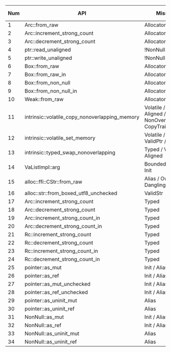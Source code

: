 |Num| API | Missing SP | PR num |PR |PR Status |
|---|-----|--------------|--------|--------|--------|
|1| Arc::from_raw | AllocatorConsistency | 1 | [PR_134496](https://github.com/rust-lang/rust/pull/134496) | Merged |
|2| Arc::increment_strong_count | AllocatorConsistency | 1 | [ PR_134496](https://github.com/rust-lang/rust/pull/134496) | Merged |
|3| Arc::decrement_strong_count | AllocatorConsistency | 1 | [PR_134496](https://github.com/rust-lang/rust/pull/134496) | Merged |
|4| ptr::read_unaligned | !NonNull | 2 | [PR_134953](https://github.com/rust-lang/rust/pull/134953) | Merged |
|5| ptr::write_unaligned | !NonNull | 2 | [PR_134953](https://github.com/rust-lang/rust/pull/134953) | Merged |
|6| Box::from_raw | AllocatorConsistency | 3 | [PR_135009](https://github.com/rust-lang/rust/pull/135009) | Merged |
|7| Box::from_raw_in | AllocatorConsistency | 3 | [PR_135009](https://github.com/rust-lang/rust/pull/135009) | Merged |
|8| Box::from_non_null | AllocatorConsistency | 4 | [PR_135805](https://github.com/rust-lang/rust/pull/135805) | Merged |
|9| Box::from_non_null_in | AllocatorConsistency | 4 | [PR_135805](https://github.com/rust-lang/rust/pull/135805) | Merged |
|10| Weak::from_raw | AllocatorConsistency | 4 | [PR_135805](https://github.com/rust-lang/rust/pull/135805) | Merged |
|11| intrinsic::volatile_copy_nonoverlapping_memory | Volatile / ValidPtr / Aligned / NonOverlap / Alias / CopyTrait | 5 | [PR_138309](https://github.com/rust-lang/rust/pull/138309) | Merged |
|12| intrinsic::volatile_set_memory | Volatile / Typed / ValidPtr / Aligned | 5 | [PR_138309](https://github.com/rust-lang/rust/pull/138309) | Merged |
|13| intrinsic::typed_swap_nonoverlapping | Typed / ValidPtr / Aligned | 5 |[PR_138309](https://github.com/rust-lang/rust/pull/138309) | Merged |
|14| VaListImpl::arg | Bounded / Typed / Init | 6 | [PR_136969](https://github.com/rust-lang/rust/pull/136969) | Pending |
|15| alloc::ffi::CStr::from_raw | Alias / Owning / Dangling | 7 | [PR_137714](https://github.com/rust-lang/rust/pull/137714) | Confirmed |
|16| alloc::str::from_boxed_utf8_unchecked | ValidStr | 7 | [PR_137714](https://github.com/rust-lang/rust/pull/137714) | Confirmed |
|17| Arc::increment_strong_count | Typed | 8 | [ PR_138303](https://github.com/rust-lang/rust/pull/138303) | Merged |
|18| Arc::decrement_strong_count | Typed | 8 | [ PR_138303](https://github.com/rust-lang/rust/pull/138303) | Merged |
|19| Arc::increment_strong_count_in | Typed | 8 | [ PR_138303](https://github.com/rust-lang/rust/pull/138303) | Merged |
|20| Arc::decrement_strong_count_in | Typed | 8 | [ PR_138303](https://github.com/rust-lang/rust/pull/138303) | Merged |
|21| Rc::increment_strong_count | Typed | 8 | [ PR_138303](https://github.com/rust-lang/rust/pull/138303) | Merged |
|22| Rc::decrement_strong_count | Typed | 8 | [ PR_138303](https://github.com/rust-lang/rust/pull/138303) | Merged |
|23| Rc::increment_strong_count_in | Typed | 8 | [ PR_138303](https://github.com/rust-lang/rust/pull/138303) | Merged |
|24| Rc::decrement_strong_count_in | Typed | 8 | [ PR_138303](https://github.com/rust-lang/rust/pull/138303) | Merged |
|25| pointer::as_mut | Init / Alias | 9 | [ PR_138919](https://github.com/rust-lang/rust/pull/138919) | Pending |
|26| pointer::as_ref | Init / Alias | 9 | [ PR_138919](https://github.com/rust-lang/rust/pull/138919) | Pending |
|27| pointer::as_mut_unchecked | Init / Alias | 9 | [ PR_138919](https://github.com/rust-lang/rust/pull/138919) | Pending |
|28| pointer::as_ref_unchecked | Init / Alias | 9 | [ PR_138919](https://github.com/rust-lang/rust/pull/138919) | Pending |
|29| pointer::as_uninit_mut | Alias | 9 | [ PR_138919](https://github.com/rust-lang/rust/pull/138919) | Pending |
|30| pointer::as_uninit_ref | Alias | 9 | [ PR_138919](https://github.com/rust-lang/rust/pull/138919) | Pending |
|31| NonNull::as_mut | Init / Alias | 9 | [ PR_138919](https://github.com/rust-lang/rust/pull/138919) | Pending |
|32| NonNull::as_ref | Init / Alias | 9 | [ PR_138919](https://github.com/rust-lang/rust/pull/138919) | Pending |
|33| NonNull::as_uninit_mut | Alias | 9 | [ PR_138919](https://github.com/rust-lang/rust/pull/138919) | Pending |
|34| NonNull::as_uninit_ref | Alias | 9 | [ PR_138919](https://github.com/rust-lang/rust/pull/138919) | Pending |